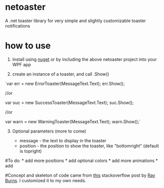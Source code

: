# netoaster
A .net toaster library for very simple and slightly customizable toaster notifications

# how to use

1. Install using [nuget](https://www.nuget.org/packages/netoaster/1.0.0 "nuget") or by including the 
above netoaster project into your WPF app

2. create an instance of a toaster, and call .Show()

`var err = new ErrorToaster(MessageText.Text);
err.Show();

//or

var suc = new SuccessToaster(MessageText.Text);
suc.Show();

//or

var warn = new WarningToaster(MessageText.Text);
warn.Show();`

3. Optional parameters (more to come)

	* message - the text to display in the toaster
	* position - the position to show the toaster, like "bottomright" (default is topright)

#To do:
	* add more positions
	* add optional colors
	* add more animations
	* add 

	
#Concept and skeleton of code came from [this](http://stackoverflow.com/questions/3034741/create-popup-toaster-notifications-in-windows-with-net/3035755#3035755, "this") stackoverflow post
by [Ray Burns](http://stackoverflow.com/users/199245/ray-burns, "Ray Burns"). I customized it to my own needs.
			